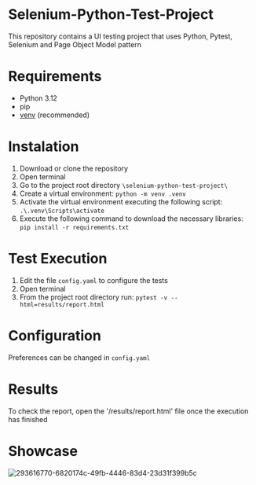 # Selenium-Python-Test-Project
This repository contains a UI testing project that uses
Python, Pytest, Selenium and Page Object Model pattern

# Requirements
* Python 3.12
* pip
* [venv](<https://packaging.python.org/guides/installing-using-pip-and-virtual-environments/>) (recommended)

# Instalation
1. Download or clone the repository
2. Open terminal
3. Go to the project root directory `\selenium-python-test-project\`
4. Create a virtual environment: `python -m venv .venv`
5. Activate the virtual environment executing the following script: `.\.venv\Scripts\activate`
6. Execute the following command to download the necessary libraries:  `pip install -r requirements.txt`

# Test Execution
1. Edit the file `config.yaml` to configure the tests
2. Open terminal
3. From the project root directory run: `pytest -v --html=results/report.html`

# Configuration
Preferences can be changed in `config.yaml`

# Results
To check the report, open the '/results/report.html' file once the execution has finished

# Showcase
![293616770-6820174c-49fb-4446-83d4-23d31f399b5c](https://github.com/yuri-kalinin/selenium-python-test-project/assets/16957236/36aa2109-e1aa-4e1a-a17f-fee519310ff0)
